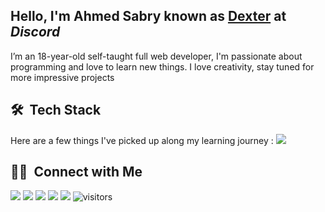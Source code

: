 ## Hello, I'm Ahmed Sabry  known as [Dexter](https://discord.com/users/780079091172900884) at *Discord*

I’m an 18-year-old self-taught full web developer, I'm passionate about programming and love to learn new things. I love creativity, stay tuned for more impressive projects


## 🛠 &nbsp;Tech Stack

Here are a few things I've picked up along my learning journey : 
 <img src="https://skillicons.dev/icons?i=html,css,javascript,tailwindcss,nextjs,react,github,mongodb,github,linkedin,nodejs,git,express,jquery,vue,linux,heroku,bootstrap,css,discord,discordbots,git,github,markdown,nginx,nuxtjs,typescript,vscode,sass,ubuntu&theme=dark" />

## 🤝🏻 &nbsp;Connect with Me

<a href="https://discord.com/users/780079091172900884"><img src="https://img.shields.io/badge/Discord-7289DA?style=for-the-badge&logo=discord&logoColor=white"/></a>
<a href="mailto:ahmedsabry5364@gmail.com"><img src="https://img.shields.io/badge/Gmail-D14836?style=for-the-badge&logo=gmail&logoColor=white"/></a>
<a href="https://twitter.com/dexterdoesdev"><img src="https://img.shields.io/badge/Twitter-1DA1F2?style=for-the-badge&logo=twitter&logoColor=white"/></a>
<a href="https://github.com/DexterTheDev/"><img src="https://img.shields.io/badge/GitHub-100000?style=for-the-badge&logo=github&logoColor=white"/></a>
<a href="https://paypal.me/dexterthedev"><img src="https://img.shields.io/badge/PayPal-00457C?style=for-the-badge&logo=paypal&logoColor=white"/></a>
![visitors](https://visitor-badge.laobi.icu/badge?page_id=DexterTheDev)
